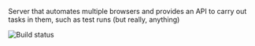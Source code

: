 Server that automates multiple browsers and provides an API to carry out
tasks in them, such as test runs (but really, anything)

![Build status](https://secure.travis-ci.org/busterjs/buster-capture-server.png?branch=master)
